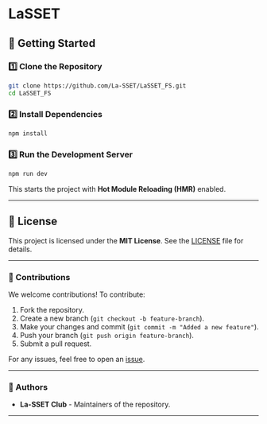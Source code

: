 # LaSSET

## 🔧 Getting Started

### **1️⃣ Clone the Repository**

```sh
git clone https://github.com/La-SSET/LaSSET_FS.git
cd LaSSET_FS
```

### **2️⃣ Install Dependencies**

```sh
npm install
```

### **3️⃣ Run the Development Server**

```sh
npm run dev
```

This starts the project with **Hot Module Reloading (HMR)** enabled.

---

## 📜 License

This project is licensed under the **MIT License**. See the [LICENSE](LICENSE) file for details.

---

### 🚀 Contributions

We welcome contributions! To contribute:

1. Fork the repository.
2. Create a new branch (`git checkout -b feature-branch`).
3. Make your changes and commit (`git commit -m "Added a new feature"`).
4. Push your branch (`git push origin feature-branch`).
5. Submit a pull request.

For any issues, feel free to open an [issue](https://github.com/La-SSET/LaSSET_FS/issues).

---

### 👥 Authors

- **La-SSET Club** - Maintainers of the repository.

---
